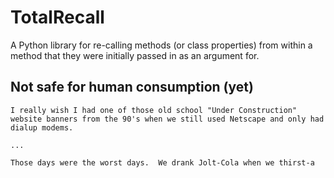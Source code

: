 # TotalRecall
A Python library for re-calling methods (or class properties) from within a method that they were initially passed in as an argument for.

## Not safe for human consumption (yet)
    I really wish I had one of those old school "Under Construction" website banners from the 90's when we still used Netscape and only had dialup modems.
    
    ...
    
    Those days were the worst days.  We drank Jolt-Cola when we thirst-a
